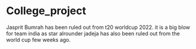 # College_project
Jasprit Bumrah has been ruled out from t20 worldcup 2022. it is a big blow for 
team india as star alrounder jadeja has also been ruled out from the world cup 
few weeks ago. 